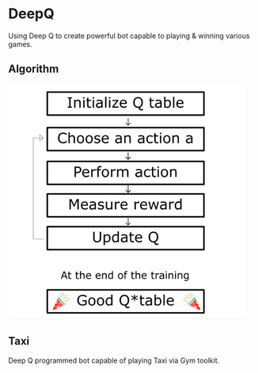 # DeepQ

Using Deep Q to create powerful bot capable to playing & winning various games. 

## Algorithm

![alt text](/assets/QLearningAlgoBlock.png)

## Taxi

Deep Q programmed bot capable of playing Taxi via Gym toolkit.
